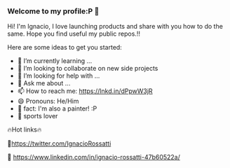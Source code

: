 ### Welcome to my profile:P 👋
Hi! I'm Ignacio, I love launching products and share with you how to do the same. Hope you find useful my public repos.!!

Here are some ideas to get you started:

- 🌱 I’m currently learning ...
- 👯 I’m looking to collaborate on new side projects
- 🤔 I’m looking for help with ...
- 💬 Ask me about ...
- 📫 How to reach me: https://lnkd.in/dPpwW3jR
- 😄 Pronouns: He/Him
- 🎨 fact: I'm also a painter! :P
- 🏀 sports lover

🔥Hot links🔥

🐣https://twitter.com/IgnacioRossatti

💼 https://www.linkedin.com/in/ignacio-rossatti-47b60522a/




